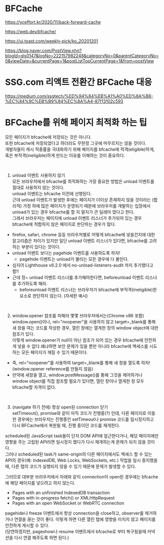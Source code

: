 # BFCache

https://yceffort.kr/2020/11/back-forward-cache

https://web.dev/bfcache/

https://ui.toast.com/weekly-pick/ko_20201201

https://blog.naver.com/PostView.nhn?blogId=qls0147&logNo=222157982248&categoryNo=0&parentCategoryNo=0&viewDate=&currentPage=1&postListTopCurrentPage=1&from=postView

# SSG.com 리액트 전환간 BFCache 대응

https://medium.com/ssgtech/%ED%94%84%EB%A1%A0%ED%8A%B8-%EC%84%9C%EB%B9%84%EC%8A%A4-87f13102c593

# BFCache를 위해 페이지 최적화 하는 팁

모든 페이지가 bfcache에 저장되는 것은 아니다.  
또한 bfcache에 저장되었다고 하더라도 무한정 그곳에 머무르지는 않을 것이다.  
개발자들이 캐시 적중률을 극대화하기 위해 페이지를 bfcache에 적격(eligible)하게, 혹은 부적격(ineligible)하게 만드는 이유를 이해하는 것이 중요하다.

​

1. unload 이벤트 사용하지 않기  
   모든 브라우저에서 bfcache를 최적화하는 가장 중요한 방법은 unload 이벤트를 절대로 사용하지 않는 것이다.  
   unload 이벤트는 bfcache 이전에 선행된다.  
   근데 unload 이벤트가 발생한 후에는 페이지가 더이상 존재하지 않을 것이라는 (합리적) 가정 하에 많은 페이지가 운영되기 때문에 브라우저를 개발하는 입장에서 unload가 있는 경우 bfcache를 할 지 말지가 큰 딜레마 였다고 한다.
   ​  
   그래서 브라우저는 페이지에 unload 이벤트 리스너가 추가되어 있는 경우 bfcache에 적합하지 않은 페이지로 판단하는 경우가 많다.

- firefox, safari, chrome 등등 브라우저별로 어떻게 bfcache에 넣을건지에 대한 알고리즘은 차이가 있지만 일단 unload 이벤트 리스너가 있다면, bfcache를 고려하는 부분이 있다는 것이다.
- unload 이벤트 보다는 pagehide 이벤트를 사용하도록 하자!
  - pagehide 이벤트는 unload가 불리는 모든 경우에 다 불린다.
- 심지어 Lighthouse v6.2.0 에서 no-unload-listeners-audit 까지 추가했다고 함!!
- 근데 정~ unload 이벤트 리스너를 추가해야한다면, beforeunload 이벤트 리스너를 추가하도록 해라.
  - beforeunload 이벤트 리스너는 브라우저가 bfcache에 부적격(ineligible)한 요소로 판단하지 않는다. (자세한 예시)

​

2. window.opener 참조를 피해라
   몇몇 브라우저에서는(Chrome v86 포함) window.open()이나, rel="noopener"을 사용하지 않고 target=\_blank를 통해 새 창을 여는 코드를 작성한 경우, 열린 창에는 열게한 창의 window object에 대한 참조가 있다.  
   이렇게 window.opener가 null이 아닌 참조가 되어 있는 경우 bfcache에 안전하게 넣을 수 없다.왜냐하면 보안 문제가 있을 뿐만 아니라 bfcache에 액세스를 시도하는 모든 페이지가 깨질 수 있기 때문이다.

- 즉, rel="noopener"를 사용하여 target=\_blank를 통해 새 창을 열도록 하자! (window.opener reference를 만들지 않음)
- 만약에 새창을 열고, window.postMessage()를 통해 그것을 제어하거나 window object를 직접 참조할 필요가 있다면, 열린 창이나 열게한 창 모두 bfcache할 자격이 없다.

​​

3. (navigate 하기 전에) 항상 open된 connection 닫기  
   setTimeout(), promise와 같이 아직 코드가 진행중(?) 인데, 다른 페이지로 이동한 경우에는 브라우저는 진행중인 setTimeout나 promise 코드를 일시정지하고 다시 BFCache에서 복원될 때, 진행 중이던 코드를 재개한다.

scheduled된 JavaScript task들이 단지 DOM API에 접근한다거나, 해당 페이지에만 영향을 주는 고립된 API라면 일시정지 했다가 다시 재개하는게 문제가 되지 않을 것이다.  
그러나 scheduled된 task가 same-origin의 다른 페이지에서도 엑세스 할 수 있는 API의 경우(예: IndexedDB, Web Locks, WebSockets, etc.) 작업을 일시 중지했을때, 다른 탭의 코드가 실행되지 않을 수 있기 때문에 문제가 발생할 수 있다.

그러므로 대부분 브라우저에서 아래와 같이 connection이 open된 경우에는 bfcache에 해당 페이지를 넣으려고 하지 않는다.

- Pages with an unfinished IndexedDB transaction
- Pages with in-progress fetch() or XMLHttpRequest
- Pages with an open WebSocket or WebRTC connection

pagehide나 freeze 이벤트에서 항상 connection을 close하고, observer를 제거하거나 연결을 끊는 것이 좋다. 이렇게 하면 다른 열린 탭에 영향을 미치지 않고 페이지를 안전하게 캐시할 수 있다.  
(당연하겠지만, pageshow나 resume 이벤트에서 bfcache로 부터 복구됬을때 커넥션을 다시 연결 해주도록 하면 된다.)

